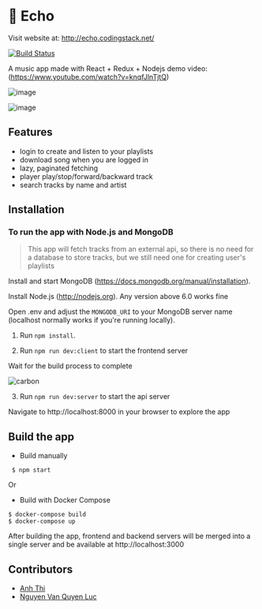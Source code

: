 # :musical_note: Echo

Visit website at: http://echo.codingstack.net/

[![Build Status](https://travis-ci.org/dkakashi69/Echo.svg?branch=master)](https://travis-ci.org/dkakashi69/Echo)

A music app made with React + Redux + Nodejs
demo video: (https://www.youtube.com/watch?v=knqfJlnTjtQ)

![image](https://user-images.githubusercontent.com/47851878/124370432-f1d44d80-dca1-11eb-8eca-af7a043191f1.png)


![image](https://user-images.githubusercontent.com/20469909/41728185-5a3e2380-75a0-11e8-8356-fc0a810934eb.png)


## Features
* login to create and listen to your playlists
* download song when you are logged in
* lazy, paginated fetching
* player play/stop/forward/backward track
* search tracks by name and artist

## Installation
### To run the app with Node.js and MongoDB
> This app will fetch tracks from an external api, so there is no need for a database to store tracks, but we still need one for creating user's playlists

Install and start MongoDB (https://docs.mongodb.org/manual/installation).

Install Node.js (http://nodejs.org). Any version above 6.0 works fine

Open .env and adjust the `MONGODB_URI` to your MongoDB server name (localhost normally works if you're running locally).

1. Run `npm install`.

2. Run `npm run dev:client` to start the frontend server

Wait for the build process to complete

![carbon](https://user-images.githubusercontent.com/20469909/41726824-29385c4a-759d-11e8-9c5c-15a48452ad6e.png)

3. Run `npm run dev:server` to start the api server

Navigate to http://localhost:8000 in your browser to explore the app

## Build the app
* Build manually
```
 $ npm start
```
Or
* Build with Docker Compose

```
$ docker-compose build
$ docker-compose up
```

After building the app, frontend and backend servers will be merged into a single server and be available at http://localhost:3000

## Contributors
- [Anh Thi](https://github.com/anhthii)
- [Nguyen Van Quyen Luc](https://github.com/Poseidon-God2k)
